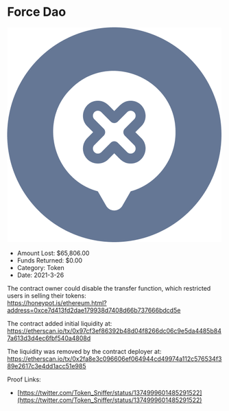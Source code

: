 # Force Dao
![Force Dao](/rektimages/Force-Dao.png)
- Amount Lost: $65,806.00
- Funds Returned: $0.00
- Category: Token
- Date: 2021-3-26

The contract owner could disable the transfer function, which restricted users in selling their tokens:  
https://honeypot.is/ethereum.html?address=0xce7d413fd2dae179938d7408d66b737666bdcd5e  
  
The contract added initial liquidity at:  
https://etherscan.io/tx/0x97cf3ef86392b48d04f8266dc06c9e5da4485b847a613d3d4ec6fbf540a4808d  
  
The liquidity was removed by the contract deployer at:  
https://etherscan.io/tx/0x2fa8e3c096606ef064944cd49974a112c576534f389e2617c3e4dd1acc51e985


Proof Links:
- [https://twitter.com/Token_Sniffer/status/1374999601485291522](https://twitter.com/Token_Sniffer/status/1374999601485291522)


